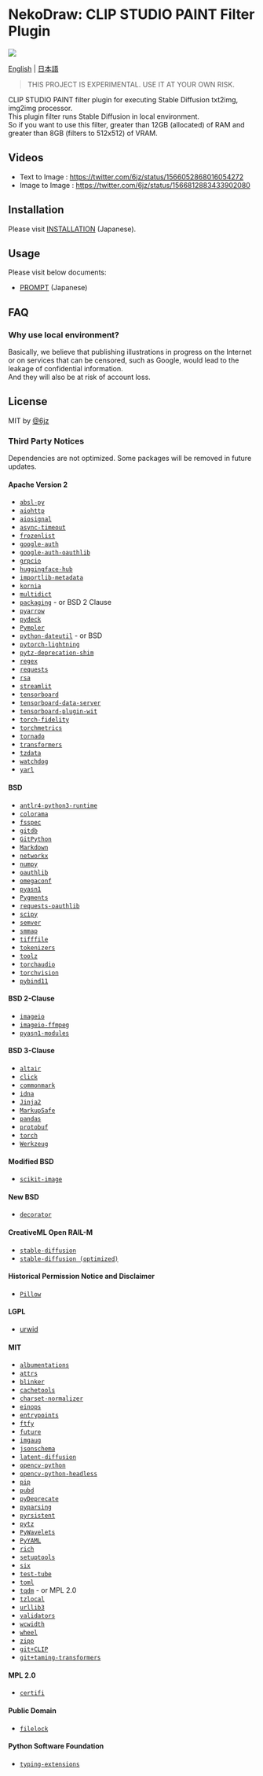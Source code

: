 # NekoDraw: CLIP STUDIO PAINT Filter Plugin

![](https://user-images.githubusercontent.com/10832834/235712973-cb5b32a6-ad2d-4beb-8aa3-575d20566c87.png)

[English](./README.md) | [日本語](./README.ja.md)

> THIS PROJECT IS EXPERIMENTAL. USE IT AT YOUR OWN RISK.

CLIP STUDIO PAINT filter plugin for executing Stable Diffusion txt2img, img2img processor.  
This plugin filter runs Stable Diffusion in local environment.  
So if you want to use this filter, greater than 12GB (allocated) of RAM and greater than 8GB (filters to 512x512) of VRAM.

## Videos

- Text to Image : https://twitter.com/6jz/status/1566052868016054272
- Image to Image : https://twitter.com/6jz/status/1566812883433902080

## Installation

Please visit [INSTALLATION](./docs/INSTALLATION.md) (Japanese).

## Usage

Please visit below documents:

- [PROMPT](./docs/PROMPT.md) (Japanese)

## FAQ

### Why use local environment?

Basically, we believe that publishing illustrations in progress on the Internet or on services that can be censored, such as Google, would lead to the leakage of confidential information.  
And they will also be at risk of account loss.

## License

MIT by [@6jz](https://twitter.com/6jz)

### Third Party Notices

Dependencies are not optimized. Some packages will be removed in future updates.

#### Apache Version 2

- [`absl-py`](https://pypi.org/project/absl-py/)
- [`aiohttp`](https://pypi.org/project/aiohttp/)
- [`aiosignal`](https://pypi.org/project/aiosignal/)
- [`async-timeout`](https://pypi.org/project/async-timeout/)
- [`frozenlist`](https://pypi.org/project/frozenlist/)
- [`google-auth`](https://pypi.org/project/google-auth/)
- [`google-auth-oauthlib`](https://pypi.org/project/google-auth-oauthlib/)
- [`grpcio`](https://pypi.org/project/grpcio/)
- [`huggingface-hub`](https://pypi.org/project/huggingface-hub/)
- [`importlib-metadata`](https://pypi.org/project/importlib-metadata/)
- [`kornia`](https://pypi.org/project/kornia/)
- [`multidict`](https://pypi.org/project/multidict/)
- [`packaging`](https://pypi.org/project/packaging/) - or BSD 2 Clause
- [`pyarrow`](https://pypi.org/project/pyarrow/)
- [`pydeck`](https://pypi.org/project/pydeck/)
- [`Pympler`](https://pypi.org/project/Pympler/)
- [`python-dateutil`](https://pypi.org/project/python-dateutil/) - or BSD
- [`pytorch-lightning`](https://pypi.org/project/pytorch-lightning/)
- [`pytz-deprecation-shim`](https://pypi.org/project/pytz-deprecation-shim/)
- [`regex`](https://pypi.org/project/regex/)
- [`requests`](https://pypi.org/project/requests/)
- [`rsa`](https://pypi.org/project/rsa/)
- [`streamlit`](https://pypi.org/project/streamlit/)
- [`tensorboard`](https://pypi.org/project/tensorboard/)
- [`tensorboard-data-server`](https://pypi.org/project/tensorboard-data-server/)
- [`tensorboard-plugin-wit`](https://pypi.org/project/tensorboard-plugin-wit/)
- [`torch-fidelity`](https://pypi.org/project/torch-fidelity/)
- [`torchmetrics`](https://pypi.org/project/torchmetrics/)
- [`tornado`](https://pypi.org/project/tornado/)
- [`transformers`](https://pypi.org/project/transformers/)
- [`tzdata`](https://pypi.org/project/tzdata/)
- [`watchdog`](https://pypi.org/project/watchdog/)
- [`yarl`](https://pypi.org/project/yarl/)

#### BSD

- [`antlr4-python3-runtime`](https://pypi.org/project/antlr4-python3-runtime/)
- [`colorama`](https://pypi.org/project/colorama/)
- [`fsspec`](https://pypi.org/project/fsspec/)
- [`gitdb`](https://pypi.org/project/gitdb/)
- [`GitPython`](https://pypi.org/project/GitPython/)
- [`Markdown`](https://pypi.org/project/Markdown/)
- [`networkx`](https://pypi.org/project/networkx/)
- [`numpy`](https://pypi.org/project/numpy/)
- [`oauthlib`](https://pypi.org/project/oauthlib/)
- [`omegaconf`](https://pypi.org/project/omegaconf/)
- [`pyasn1`](https://pypi.org/project/pyasn1/)
- [`Pygments`](https://pypi.org/project/Pygments/)
- [`requests-oauthlib`](https://pypi.org/project/requests-oauthlib/)
- [`scipy`](https://pypi.org/project/scipy/)
- [`semver`](https://pypi.org/project/semver/)
- [`smmap`](https://pypi.org/project/smmap/)
- [`tifffile`](https://pypi.org/project/tifffile/)
- [`tokenizers`](https://pypi.org/project/tokenizers/)
- [`toolz`](https://pypi.org/project/toolz/)
- [`torchaudio`](https://pypi.org/project/torchaudio/)
- [`torchvision`](https://pypi.org/project/torchvision/)
- [`pybind11`](https://github.com/pybind/pybind11)

#### BSD 2-Clause

- [`imageio`](https://pypi.org/project/imageio/)
- [`imageio-ffmpeg`](https://pypi.org/project/imageio-ffmpeg/)
- [`pyasn1-modules`](https://pypi.org/project/pyasn1-modules/)

#### BSD 3-Clause

- [`altair`](https://pypi.org/project/altair/)
- [`click`](https://pypi.org/project/click/)
- [`commonmark`](https://pypi.org/project/commonmark/)
- [`idna`](https://pypi.org/project/idna/)
- [`Jinja2`](https://pypi.org/project/Jinja2/)
- [`MarkupSafe`](https://pypi.org/project/MarkupSafe/)
- [`pandas`](https://pypi.org/project/pandas/)
- [`protobuf`](https://pypi.org/project/protobuf/)
- [`torch`](https://pypi.org/project/torch/)
- [`Werkzeug`](https://pypi.org/project/Werkzeug/)

#### Modified BSD

- [`scikit-image`](https://pypi.org/project/scikit-image/)

#### New BSD

- [`decorator`](https://pypi.org/project/decorator/)

#### CreativeML Open RAIL-M

- [`stable-diffusion`](https://github.com/CompVis/stable-diffusion)
- [`stable-diffusion (optimized)`](https://github.com/basujindal/stable-diffusion)

#### Historical Permission Notice and Disclaimer

- [`Pillow`](https://pypi.org/project/Pillow/)

#### LGPL

- [urwid](https://pypi.org/project/urwid/)

#### MIT

- [`albumentations`](https://pypi.org/project/albumentations/)
- [`attrs`](https://pypi.org/project/attrs/)
- [`blinker`](https://pypi.org/project/blinker/)
- [`cachetools`](https://pypi.org/project/cachetools/)
- [`charset-normalizer`](https://pypi.org/project/charset-normalizer/)
- [`einops`](https://pypi.org/project/einops/)
- [`entrypoints`](https://pypi.org/project/entrypoints/)
- [`ftfy`](https://pypi.org/project/ftfy/)
- [`future`](https://pypi.org/project/future/)
- [`imgaug`](https://pypi.org/project/imgaug/)
- [`jsonschema`](https://pypi.org/project/jsonschema/)
- [`latent-diffusion`](https://github.com/CompVis/latent-diffusion)
- [`opencv-python`](https://pypi.org/project/opencv-python/)
- [`opencv-python-headless`](https://pypi.org/project/opencv-python-headless/)
- [`pip`](https://pypi.org/project/pip/)
- [`pubd`](https://pypi.org/project/pudb/)
- [`pyDeprecate`](https://pypi.org/project/pyDeprecate/)
- [`pyparsing`](https://pypi.org/project/pyparsing/)
- [`pyrsistent`](https://pypi.org/project/pyrsistent/)
- [`pytz`](https://pypi.org/project/pytz/)
- [`PyWavelets`](https://pypi.org/project/PyWavelets/)
- [`PyYAML`](https://pypi.org/project/PyYAML/)
- [`rich`](https://pypi.org/project/rich/)
- [`setuptools`](https://pypi.org/project/setuptools/)
- [`six`](https://pypi.org/project/six/)
- [`test-tube`](https://pypi.org/project/test-tube/)
- [`toml`](https://pypi.org/project/toml/)
- [`tqdm`](https://pypi.org/project/tqdm/) - or MPL 2.0
- [`tzlocal`](https://pypi.org/project/tzlocal/)
- [`urllib3`](https://pypi.org/project/urllib3/)
- [`validators`](https://pypi.org/project/validators/)
- [`wcwidth`](https://pypi.org/project/wcwidth/)
- [`wheel`](https://pypi.org/project/wheel/)
- [`zipp`](https://pypi.org/project/zipp/)
- [`git+CLIP`](https://github.com/openai/CLIP)
- [`git+taming-transformers`](https://github.com/CompVis/taming-transformers)

#### MPL 2.0

- [`certifi`](https://pypi.org/project/certifi/)

#### Public Domain

- [`filelock`](https://pypi.org/project/filelock/)

#### Python Software Foundation

- [`typing-extensions`](https://pypi.org/project/typing-extensions/)
